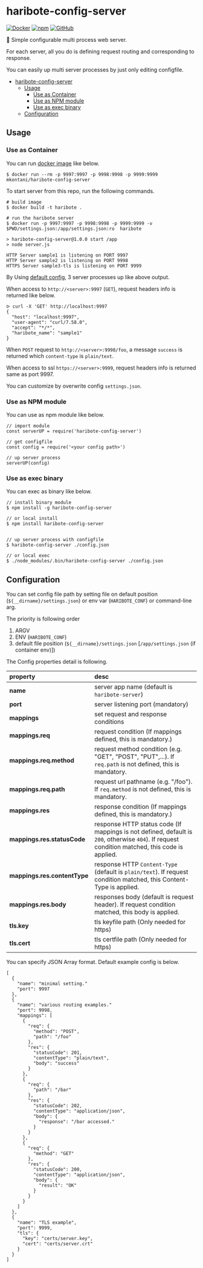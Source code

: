 # haribote-config-server
[![Docker](https://github.com/mkontani/haribote-config-server/workflows/Docker/badge.svg)](https://github.com/mkontani/haribote-config-server/actions?query=workflow%3ADocker)
[![npm](https://img.shields.io/npm/v/haribote-config-server)](https://www.npmjs.com/package/haribote-config-server)
[![GitHub](https://img.shields.io/github/license/mkontani/haribote-config-server)](https://github.com/mkontani/haribote-config-server/blob/master/LICENSE)

🏢 Simple configurable multi process web server.

For each server, all you do is defining request routing and corresponding to response.

You can easily up multi server processes by just only editing configfile.

- [haribote-config-server](#haribote-config-server)
  - [Usage](#usage)
    - [Use as Container](#use-as-container)
    - [Use as NPM module](#use-as-npm-module)
    - [Use as exec binary](#use-as-exec-binary)
  - [Configuration](#configuration)

## Usage

### Use as Container

You can run [docker image](https://hub.docker.com/r/mkontani/haribote-config-server) like below.

```
$ docker run --rm -p 9997:9997 -p 9998:9998 -p 9999:9999 mkontani/haribote-config-server
```

To start server from this repo, run the following commands.

```:bash
# build image
$ docker build -t haribote .

# run the haribote server
$ docker run -p 9997:9997 -p 9998:9998 -p 9999:9999 -v $PWD/settings.json:/app/settings.json:ro  haribote

> haribote-config-server@1.0.0 start /app
> node server.js

HTTP Server sample1 is listening on PORT 9997
HTTP Server sample2 is listening on PORT 9998
HTTPS Server sample3-tls is listening on PORT 9999
```

By Using [default config](./settings.json), 3 server processes up like above output.

When access to `http://<server>:9997` (`GET`), 
request headers info is returned like below.

```
ᐅ curl -X 'GET' http://localhost:9997       
{
  "host": "localhost:9997",
  "user-agent": "curl/7.58.0",
  "accept": "*/*",
  "haribote_name": "sample1"
}
```

When `POST` request to `http://<server>:9998/foo`, 
a message `success` is returned which `content-type` is `plain/text`.

When access to ssl `https://<server>:9999`, 
request headers info is returned same as port 9997.

You can customize by overwrite config `settings.json`.

### Use as NPM module

You can use as npm module like below.

```
// import module
const serverUP = require('haribote-config-server')

// get configfile
const config = require('<your config path>')

// up server process
serverUP(config)
```

### Use as exec binary

You can exec as binary like below.

```
// install binary module
$ npm install -g haribote-config-server

// or local install
$ npm install haribote-config-server


// up server process with configfile
$ haribote-config-server ./config.json

// or local exec
$ ./node_modules/.bin/haribote-config-server ./config.json
```

## Configuration

You can set config file path by setting file on default position (`${__dirname}/settings.json`) or env var (`HARIBOTE_CONF`) or command-line arg.

The priority is following order

1. ARGV
2. ENV (`HARIBOTE_CONF`)
3. default file position (`${__dirname}/settings.json` [`/app/settings.json` (if container env)])

The Config properties detail is following.

| property                     | desc                                                                                                                                           |
| :--------------------------- | :--------------------------------------------------------------------------------------------------------------------------------------------- |
| **name**                     | server app name (default is `haribote-server`)                                                                                                 |
| **port**                     | server listening port (mandatory)                                                                                                              |
| **mappings**                 | set request and response conditions                                                                                                            |
| **mappings.req**             | request condition (If mappings defined, this is mandatory.)                                                                                    |
| **mappings.req.method**      | request method condition (e.g. "GET", "POST", "PUT",...). If `req.path` is not defined, this is mandatory.                                     |
| **mappings.req.path**        | request url pathname (e.g. "/foo"). If `req.method` is not defined, this is mandatory.                                                         |
| **mappings.res**             | response condition (If mappings defined, this is mandatory.)                                                                                   |
| **mappings.res.statusCode**  | response HTTP status code (If mappings is not defined, default is `200`, otherwise `404`). If request condition matched, this code is applied. |
| **mappings.res.contentType** | response HTTP `Content-Type` (default is `plain/text`). If request condition matched, this Content-Type is applied.                            |
| **mappings.res.body**        | responses body (default is request header). If request condition matched, this body is applied.                                                |
| **tls.key**                  | tls keyfile path (Only needed for https)                                                                                                       |
| **tls.cert**                 | tls certfile path (Only needed for https)                                                                                                      |

You can specify JSON Array format.
Default example config is below.

```
[
  {
    "name": "minimal setting."
    "port": 9997
  },
  {
    "name": "various routing examples."
    "port": 9998,
    "mappings": [
      {
        "req": {
          "method": "POST",
          "path": "/foo"
        },
        "res": {
          "statusCode": 201,
          "contentType": "plain/text",
          "body": "success"
        }
      },
      {
        "req": {
          "path": "/bar"
        },
        "res": {
          "statusCode": 202,
          "contentType": "application/json",
          "body": {
            "response": "/bar accessed."
          }
        }
      },
      {
        "req": {
          "method": "GET"
        },
        "res": {
          "statusCode": 200,
          "contentType": "application/json",
          "body": {
            "result": "OK"
          }
        }
      }
    ]
  },
  {
    "name": "TLS example",
    "port": 9999,
    "tls": {
      "key": "certs/server.key",
      "cert": "certs/server.crt"
    }
  }
]
```